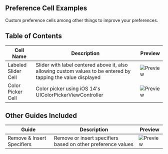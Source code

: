 ## Preference Cell Examples
Custom preference cells among other things to improve your preferences.

## Table of Contents
| Cell Name | Description | Preview |
| --------- | ----------- | ------- |
| Labeled Slider Cell | Slider with label centered above it, also allowing custom values to be entered by tapping the value displayed | ![Preview](Labeled%20Slider%20Cell/preview.png=812x) |
| Color Picker Cell | Color picker using iOS 14's UIColorPickerViewController | ![Preview](Color%Picker%20Cell/preview.png=812x) |

## Other Guides Included
| Guide | Description | Preview |
| ----- | ----------- | ------- |
| Remove & Insert Specifiers | Remove or insert specifiers based on other preference values | ![Preview](Remove%20%26%20Insert%20Specifiers/preview.gif=812x) |
